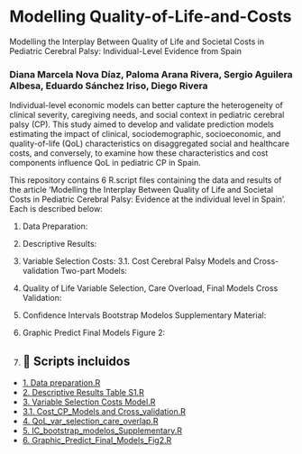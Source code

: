 # Modelling Quality-of-Life-and-Costs
Modelling the Interplay Between Quality of Life and Societal Costs in Pediatric Cerebral Palsy: Individual-Level Evidence from Spain

### Diana Marcela Nova Díaz, Paloma Arana Rivera, Sergio Aguilera Albesa, Eduardo Sánchez Iriso, Diego Rivera

Individual-level economic models can better capture the heterogeneity of clinical severity, caregiving needs, and social context in pediatric cerebral palsy (CP). This study aimed to develop and validate prediction models estimating the impact of clinical, sociodemographic, socioeconomic, and quality-of-life (QoL) characteristics on disaggregated social and healthcare costs, and conversely, to examine how these characteristics and cost components influence QoL in pediatric CP in Spain.

This repository contains 6 R.script files containing the data and results of the article ‘Modelling the Interplay Between Quality of Life and Societal Costs in Pediatric Cerebral Palsy: Evidence at the individual level in Spain’. Each is described below:

1. Data Preparation: 
2. Descriptive Results:
3. Variable Selection Costs:
3.1. Cost Cerebral Palsy Models and Cross-validation Two-part Models:
4. Quality of Life Variable Selection, Care Overload, Final Models Cross Validation:
5. Confidence Intervals Bootstrap Modelos Supplementary Material:
6. Graphic Predict Final Models Figure 2:

7. ## 📂 Scripts incluidos

- [1. Data preparation.R](https://github.com/Diana-MND1996/Modelling-the-Interplay-Between-Quality-of-Life-and-Societal-Costs/blob/main/1.%20Data%20preparation.R)
- [2. Descriptive Results Table S1.R](https://github.com/Diana-MND1996/Modelling-the-Interplay-Between-Quality-of-Life-and-Societal-Costs/blob/main/2.%20Descriptive%20Results%20Table%20S1.R)
- [3. Variable Selection Costs Model.R](https://github.com/Diana-MND1996/Modelling-the-Interplay-Between-Quality-of-Life-and-Societal-Costs/blob/main/3.%20Variable%20Selection%20Costs%20Models.R)
- [3.1. Cost_CP_Models and Cross_validation.R](https://github.com/Diana-MND1996/Modelling-the-Interplay-Between-Quality-of-Life-and-Societal-Costs/blob/main/3.1.%20Cost_CP_Models%20and%20Cross_validation.R)
- [4. QoL_var_selection_care_overlap.R](https://github.com/Diana-MND1996/Modelling-the-Interplay-Between-Quality-of-Life-and-Societal-Costs/blob/main/4.%20QoL_var_selection_care_overlap.R)
- [5. IC_bootstrap_modelos_Supplementary.R](https://github.com/Diana-MND1996/Modelling-the-Interplay-Between-Quality-of-Life-and-Societal-Costs/blob/main/5.%20IC_bootstrap_modelos_Supplementary.R)
- [6. Graphic_Predict_Final_Models_Fig2.R](https://github.com/Diana-MND1996/Modelling-the-Interplay-Between-Quality-of-Life-and-Societal-Costs/blob/main/6.%20Graphic_Predict_Final_Models_Fig2.R)

     
   
